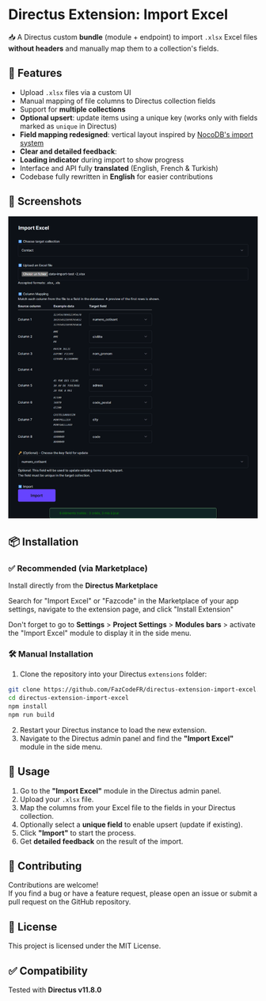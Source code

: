 # Directus Extension: Import Excel

📥 A Directus custom **bundle** (module + endpoint) to import `.xlsx` Excel files **without headers** and manually map them to a collection's fields.

## 🚀 Features

- Upload `.xlsx` files via a custom UI
- Manual mapping of file columns to Directus collection fields
- Support for **multiple collections**
- **Optional upsert**: update items using a unique key (works only with fields marked as `unique` in Directus)
- **Field mapping redesigned**: vertical layout inspired by [NocoDB's import system](https://nocodb.com/docs/product-docs/tables/import-data-into-existing-table#field-mapping)
- **Clear and detailed feedback**:
- **Loading indicator** during import to show progress
- Interface and API fully **translated** (English, French & Turkish)
- Codebase fully rewritten in **English** for easier contributions

## 📸 Screenshots

![Import Excel Extension](https://github.com/FazCodeFR/directus-extension-import-excel/raw/main/Screenshot.jpg)

## 📦 Installation

### ✅ Recommended (via Marketplace)

Install directly from the **Directus Marketplace**

Search for "Import Excel" or "Fazcode" in the Marketplace of your app settings, navigate to the extension page, and click "Install Extension"

Don't forget to go to **Settings** > **Project Settings** > **Modules bars** > activate the "Import Excel" module to display it in the side menu.


### 🛠 Manual Installation

1. Clone the repository into your Directus `extensions` folder:

```bash
git clone https://github.com/FazCodeFR/directus-extension-import-excel.git
cd directus-extension-import-excel
npm install
npm run build
```
2. Restart your Directus instance to load the new extension.
3. Navigate to the Directus admin panel and find the **"Import Excel"** module in the side menu.

## 🧪 Usage

1. Go to the **"Import Excel"** module in the Directus admin panel.
2. Upload your `.xlsx` file.
3. Map the columns from your Excel file to the fields in your Directus collection.
4. Optionally select a **unique field** to enable upsert (update if existing).
5. Click **"Import"** to start the process.
6. Get **detailed feedback** on the result of the import.

## 🤝 Contributing

Contributions are welcome!  
If you find a bug or have a feature request, please open an issue or submit a pull request on the GitHub repository.

## 🧾 License

This project is licensed under the MIT License.

## ✅ Compatibility

Tested with **Directus v11.8.0**

